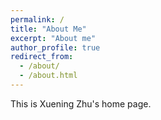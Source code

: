 ```yaml
---
permalink: /
title: "About Me"
excerpt: "About me"
author_profile: true
redirect_from: 
  - /about/
  - /about.html
---
```


This is Xuening Zhu's home page.
